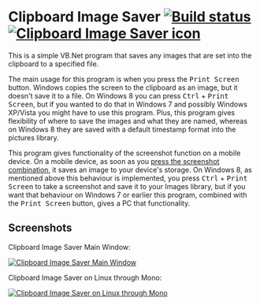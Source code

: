 Clipboard Image Saver [![Build status](https://ci.appveyor.com/api/projects/status/g32gra4rxcwlrwqr)](https://ci.appveyor.com/project/Walkman100/clipboard-projects) [![Clipboard Image Saver icon](https://raw.githubusercontent.com/Walkman100/Clipboard-Projects/master/ClipboardSaver/paste.ico "Clipboard Image Saver icon")](https://raw.githubusercontent.com/Walkman100/Clipboard-Projects/master/ClipboardSaver/paste.ico)
==============

This is a simple VB.Net program that saves any images that are set into the clipboard to a specified file.

The main usage for this program is when you press the <kbd>Print Screen</kbd> button. Windows copies the screen to the clipboard as an image, but it doesn't save it to a file. On Windows 8 you can press <kbd>Ctrl</kbd> + <kbd>Print Screen</kbd>, but if you wanted to do that in Windows 7 and possibly Windows XP/Vista you might have to use this program. Plus, this program gives flexibility of where to save the images and what they are named, whereas on Windows 8 they are saved with a default timestamp format into the pictures library.

This program gives functionality of the screenshot function on a mobile device. On a mobile device, as soon as you [press the screenshot combination](http://matthewcstech.blogspot.com/2013/10/how-to-screenshot-on-your-mobile-device.html), it saves an image to your device's storage. On Windows 8, as mentioned above this behaviour is implemented, you press <kbd>Ctrl</kbd> + <kbd>Print Screen</kbd> to take a screenshot and save it to your Images library, but if you want that behaviour on Windows 7 or earlier this program, combined with the <kbd>Print Screen</kbd> button, gives a PC that functionality.

## Screenshots
Clipboard Image Saver Main Window:

[![Clipboard Image Saver Main Window](http://walkman100.github.io/Walkman/Images/WindowsProjectsScreenshots/ClipboardProjects/SaverMainWindow.png "Clipboard Image Saver Main Window")](http://walkman100.github.io/Walkman/Images/WindowsProjectsScreenshots/ClipboardProjects/SaverMainWindow.png)

Clipboard Image Saver on Linux through Mono:

[![Clipboard Image Saver on Linux through Mono](http://walkman100.github.io/Walkman/Images/WindowsProjectsScreenshots/ClipboardProjects/SaverLinuxMono.png "Clipboard Image Saver on Linux through Mono")](http://walkman100.github.io/Walkman/Images/WindowsProjectsScreenshots/ClipboardProjects/SaverLinuxMono.png)
